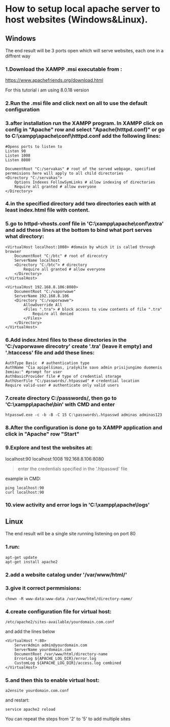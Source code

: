 # How to setup local apache server to host websites (Windows&Linux).

## Windows

The end result will be 3 ports open which will serve websites, each one in a diffrent way

### 1.Download the XAMPP .msi executable from : 

https://www.apachefriends.org/download.html

For this tutorial i am using  8.0.18 version

### 2.Run the .msi file and click next on all to use the default configuration

### 3.after installation run the XAMPP program. In XAMPP click on config in "Apache" row and select "Apache(htttpd.conf)" or go to C:\xampp\apache\conf\htttpd.conf add the following lines:
```
#Opens ports to listen to
Listen 90
Listen 1008
Listen 8080

DocumentRoot "C:/servakas" # root of the served webpage, specified permmisions here will apply to all child directories
<Directory "C:/servakas">
	Options Indexes FollowSymLinks # allow indexing of directories
	Require all granted # allow everyone
</Directory>
```

### 4.in the specified directory add two directories each with at least index.html file with content.


### 5.go to httpd-vhosts.conf file in 'C:\xampp\apache\conf\extra\' and add these lines at the bottom to bind what port serves what directory:
```
<VirtualHost localhost:1008> #domain by which it is called through browser
    DocumentRoot "C:/btc" # root of direcotry
    ServerName localhost
	<Directory "C:/btc"> # directory
		Require all granted # allow everyone
    </Directory>
</VirtualHost>

<VirtualHost 192.168.8.106:8080>
    DocumentRoot "C:/vaporwawe"
    ServerName 192.168.8.106
	<Directory "C:/vaporwawe">
		AllowOverride All
		<Files ".tra"> # block access to view contents of file ".tra"
			Require all denied
		</Files>
    </Directory>
</VirtualHost>
```
### 6.Add index.html files to these directories in the 'C:/vaporwawe direcotry' create '.tra' (leave it empty) and '.htaccess' file and add these lines:
```
AuthType Basic  # authentication type
AuthName "Čia apipėlšimas, įrašykite savo admin prisijungimo duomenis žemiau:" #prompt for user
AuthBasicProvider file # type of credential storage
AuthUserFile "C:/passwords/.htpasswd" # credential location
Require valid-user # authenticate only valid users
```

### 7.create directory  C:/passwords/, then go to 'C:\xampp\apache\bin' with CMD and enter
```
htpasswd.exe -c -b -B -C 15 C:\passwords\.htpasswd adminas adminas123
```

### 8.After the configuration is done go to XAMPP application and click in "Apache" row "Start"

### 9.Explore and test the websites at:

localhost:90
localhost:1008
192.168.8.106:8080 
> enter the credentials specified in the '.htpasswd' file

example in CMD:
```
ping localhost:90
curl localhost:90
```
### 10.view activity and error logs in 'C:\xampp\apache\logs'

## Linux

The end result will be a single site running listening on port 80

### 1.run:
```
apt-get update
apt-get install apache2
```

### 2.add a website catalog under '/var/www/html/'

### 3.give it correct permmisions:
```
chown -R www-data:www-data /var/www/html/directory-name/
```

### 4.create configuration file for virtual host:
```
/etc/apache2/sites-available/yourdomain.com.conf
```

and add the lines below

```
<VirtualHost *:80>
    ServerAdmin admin@yourdomain.com
    ServerName yourdomain.com
    DocumentRoot /var/www/html/directory-name
    ErrorLog ${APACHE_LOG_DIR}/error.log
    CustomLog ${APACHE_LOG_DIR}/access.log combined
</VirtualHost>
```

### 5.and then this to enable virtual host:
```
a2ensite yourdomain.com.conf 
```

and restart:
```
service apache2 reload 
```

You can repeat the steps from '2' to '5' to add multiple sites
